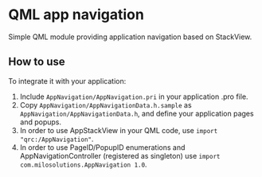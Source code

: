 # QML app navigation

Simple QML module providing application navigation based on StackView.

## How to use

To integrate it with your application:

1. Include `AppNavigation/AppNavigation.pri` in your application .pro file.
2. Copy `AppNavigation/AppNavigationData.h.sample` as `AppNavigation/AppNavigationData.h`, and define your application pages and popups.
3. In order to use AppStackView in your QML code, use `import "qrc:/AppNavigation"`.
4. In order to use PageID/PopupID enumerations and AppNavigationController (registered as singleton) use `import com.milosolutions.AppNavigation 1.0`.

